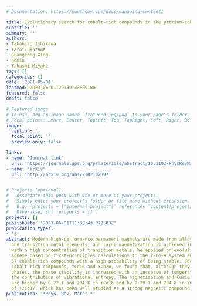 ```yaml
---
# Documentation: https://wowchemy.com/docs/managing-content/

title: Evolutionary search for cobalt-rich compounds in the yttrium-cobalt-boron system
subtitle: ''
summary: ''
authors:
- Takahiro Ishikawa
- Taro Fukazawa
- Guangzong Xing
- admin
- Takashi Miyake
tags: []
categories: []
date: '2021-05-01'
lastmod: 2023-06-01T20:39:43+09:00
featured: false
draft: false

# Featured image
# To use, add an image named `featured.jpg/png` to your page's folder.
# Focal points: Smart, Center, TopLeft, Top, TopRight, Left, Right, BottomLeft, Bottom, BottomRight.
image:
  caption: ''
  focal_point: ''
  preview_only: false

links:
- name: "Journal link"
  url: 'https://journals.aps.org/prmaterials/abstract/10.1103/PhysRevMaterials.5.054408'
- name: "arXiv"
  url: 'http://arxiv.org/abs/2102.02097'


# Projects (optional).
#   Associate this post with one or more of your projects.
#   Simply enter your project's folder or file name without extension.
#   E.g. `projects = ["internal-project"]` references `content/project/deep-learning/index.md`.
#   Otherwise, set `projects = []`.
projects: []
publishDate: '2023-06-01T11:39:43.072503Z'
publication_types:
- '2'
abstract: Modern high-performance permanent magnets are made from alloys of rare earth
  and transition metal elements, and large magnetization is achieved in the alloys
  with a high concentration of transition metals. We applied an evolutionary search
  scheme based on first-principles calculations to the Y-Co-B system and predicted
  37 cobalt-rich compounds with a high probability of being stable. Focusing on remarkably
  cobalt-rich compounds, YCo16 and YCo20, we found that, although they are metastable
  phases, the phase stability is increased with an increase of temperature due to
  the contribution of vibrational entropy. The magnetization and Curie temperature
  are higher by 0.22 T and 204 K in YCo16 and by 0.29 T and 204 K in YCo20 than those
  of Y2Co17, which has been well studied as a strong magnetic compound.
publication: '*Phys. Rev. Mater.*'
---
```

